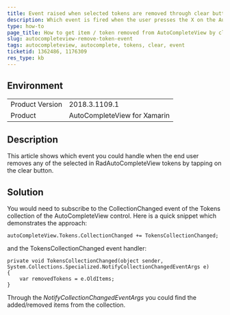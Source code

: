 ```yaml
---
title: Event raised when selected tokens are removed through clear button
description: Which event is fired when the user presses the X on the AutoCompleteView control
type: how-to
page_title: How to get item / token removed from AutoCompleteView by clicking cross
slug: autocompleteview-remove-token-event
tags: autocompleteview, autocomplete, tokens, clear, event
ticketid: 1362486, 1176309
res_type: kb
---
```


## Environment
<table>
	<tr>
		<td>Product Version</td>
		<td>2018.3.1109.1</td>
	</tr>
	<tr>
		<td>Product</td>
		<td>AutoCompleteView for Xamarin</td>
	</tr>
</table>


## Description
This article shows which event you could handle when the end user removes any of the selected in RadAutoCompleteView tokens by tapping on the clear button. 

## Solution
You would need to subscribe to the CollectionChanged event of the Tokens collection of the AutoCompleteView control. Here is a quick snippet which demonstrates the approach:

	autoCompleteView.Tokens.CollectionChanged += TokensCollectionChanged;

and the TokensCollectionChanged event handler:

	private void TokensCollectionChanged(object sender, System.Collections.Specialized.NotifyCollectionChangedEventArgs e)
	{
		var removedTokens = e.OldItems;        
	}

Through the *NotifyCollectionChangedEventArgs* you could find the added/removed items from the collection.

